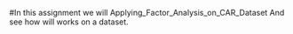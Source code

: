 #In this assignment we will  Applying_Factor_Analysis_on_CAR_Dataset
And see how will works on a dataset.
